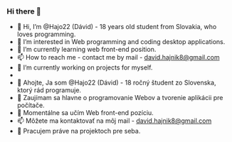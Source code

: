 ### Hi there 👋

- 👋 Hi, I’m @Hajo22 (Dávid) - 18 years old student from Slovakia, who loves programming.
- 👀 I’m interested in Web programming and coding desktop applications.
- 🌱 I’m currently learning web front-end position.
- 📫 How to reach me - contact me by mail - david.hajnik8@gmail.com
- 🔭 I’m currently working on projects for myself.
- 
- 👋 Ahojte, Ja som @Hajo22 (Dávid) - 18 ročný študent zo Slovenska, ktorý rád programuje.
- 👀 Zaujímam sa hlavne o programovanie Webov a tvorenie aplikácii pre počítače.
- 🌱 Momentálne sa učím Web front-end pozíciu.
- 📫 Môžete ma kontaktovať na môj mail - david.hajnik8@gmail.com
- 🔭 Pracujem práve na projektoch pre seba. 
